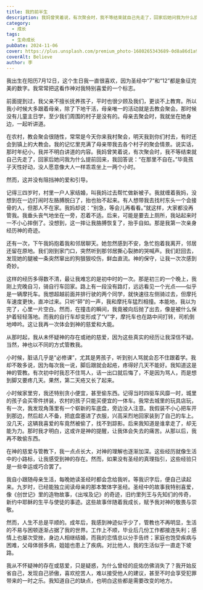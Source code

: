 ```yaml
---
title: 我的前半生
description: 我妈曾笑着说，有次聚会时，我不等结束就自己先走了，回家后她问我为什么提前回来，我回答说：“在那里不自在。”毕竟孩子天性好动，没人愿意像大人一样乖乖坐上一两个小时。
category:
  - 成长
tags:
  - 生命成长
pubDate: 2024-11-06
cover: https://plus.unsplash.com/premium_photo-1680265343689-0d8a86d1a97a?w=800&auto=format&fit=crop&q=60&ixlib=rb-4.0.3&ixid=M3wxMjA3fDB8MHxzZWFyY2h8OXx8bGlmZXxlbnwwfHwwfHx8MA%3D%3D
coverAlt: Believe
author: 李
---
```


我出生在阳历7月12日，这个生日我一直很喜欢，因为圣经中“7”和“12”都是象征完美的数字。我常常把这看作神对我特别喜爱的一个标志。

前面提到过，我父亲不擅长抚养孩子，平时也很少顾及我们，更谈不上教育。所以我小时候大多跟着母亲，除了下地干活，母亲唯一的活动就是去教会聚会。那时候没有儿童主日学，至少我们周围的村子是没有的。母亲去聚会时，我就坐在她身边，一起听讲道。

在农村，教会聚会很随性，常常是今天你来我村聚会，明天我到你们村去，有时还会到镇上的大教会。我的记忆里充满了母亲带我去各个村子的聚会情景。说实话，那时年纪小，我并不明白讲道的内容。我妈曾笑着说，有次聚会时，我不等结束就自己先走了，回家后她问我为什么提前回来，我回答说：“在那里不自在。”毕竟孩子天性好动，没人愿意像大人一样乖乖坐上一两个小时。

然而，这并没有阻挡神的爱和引导。

记得三四岁时，村里一户人家结婚，叫我妈过去帮忙做新被子。我就缠着我妈，没想到在一边打闹时左胳膊脱臼了，抬也抬不起来。有人想带我去找村东头一个会接骨的人，但那人不在家。我妈却说：“别急，等会儿再看看。”就这样，大家都没再管我。我垂头丧气地坐在一旁，忍着不适。后来，可能是要去上厕所，我站起来时一不小心摔倒了。没想到，这一摔让我胳膊恢复了，抬手自如。那是我第一次亲身经历神的奇迹。

还有一次，下午我妈抱着我和邻居聊天。她忽然感到不安，急忙抱着我离开，邻居还留在原地。我们刚到家门口，突然听到那邻居撕心裂肺的哭喊声。我们赶回去，发现她的腿被一条突然窜出的狗狠狠咬伤，鲜血直流。神的保守，让我一次次感到奇妙。

这样的经历多得数不清，最让我难忘的是初中时的一次。那是初三的一个晚上，我刚上完晚自习，骑自行车回家。路上有一段没有路灯，远远看见一个光点——似乎是一辆摩托车。我想超越前面并排行驶的两个同学，就快速往左侧骑过去，但摩托车速度更快，直冲过来。只听“砰”的一声，我和摩托车猛烈相撞。本能地，我以为完了，心里一片空白。然而，在撞击的瞬间，我竟被向后抛了出去，像是被什么保护着轻轻落地。而我的自行车却变形成了“V”字，摩托车也在路中间打转，司机倒地呻吟。这让我再一次体会到神的慈爱和大能。

从那时起，我从未怀疑神的存在或祂的慈爱，因为这些真实的经历让我深信不疑。当然，神也以不同的方式管教我。

小时候，脏话几乎是“必修课”，尤其是男孩子，听到别人骂就会忍不住跟着学。我却不敢多说，因为每次我一说，脚后跟就会起疮，疼得好几天不能好。我知道这是神的管教。有次初中时我忍不住骂人，话一出口就后悔了，不是因为骂人，而是想到脚又要疼几天。果然，第二天疮又长了起来。

小时候家里穷，我还特别贪小便宜，甚至偷东西。记得当时四驱车风靡一时，城里的孩子会买零件拼装，农村的孩子只能买便宜的一体车。我常去城里的玩具店玩，有一次，我发现角落里有一个崭新的车底盘，旁边没人注意。我假装不小心把车开到那边，然后趁人不备，把底盘塞进了衣服，兴高采烈地回家装到了自己的车上。没几天，这辆我喜爱的车竟然被偷了，找不到踪影。后来我知道是谁拿走了，却无能为力。那时我才明白，这或许是神的提醒，让我体会失去的痛苦。从那以后，我再不敢偷东西。

在神的慈爱与管教下，我一点点长大，对神的理解也逐渐加深。这些经历就像生活中的小路标，让我感受到神的存在。然而，如果没有圣经的真理指引，这些经验只是一些幸运或巧合罢了。

我自小跟随母亲生活，每晚她读圣经时都会念给我听。等我识字后，便自己读起来。九岁时，已经能独立阅读母亲的那本繁体字圣经。圣经中的故事我特别喜爱，像《创世记》里的造物故事，《出埃及记》的奇迹，旧约里列王与先知们的传奇，新约中耶稣的生平与使徒的事迹。这些故事伴随着我成长，赋予我对神的敬畏与崇敬。

然而，人生不总是平顺的。成年后，我感到神迹似乎少了，管教也不再明显，生活的不易与困顿逐渐占据了我的世界。工作上不顺，毕业后几份工作都接连失利；感情上也屡次受挫，身边人相继结婚，而我的恋情总以分手告终；家庭也饱受疾病与困难，父母体弱多病，姐姐也患上了疾病。对比他人，我的生活似乎一直走下坡路。

我从不怀疑神的存在或慈爱，只是疑惑，为什么曾经的庇佑仿佛消失了？我开始反省自己，发现自己骄傲，喜欢挖苦人，难以接受他人的建议，甚至不时会享受犯罪带来的一时之乐。我知道自己的缺点，也明白这些都是需要改变的地方。
